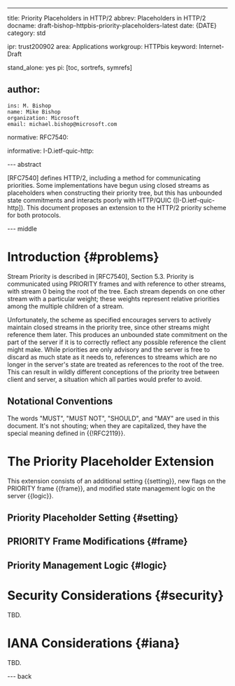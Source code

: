 ---
title: Priority Placeholders in HTTP/2
abbrev: Placeholders in HTTP/2
docname: draft-bishop-httpbis-priority-placeholders-latest
date: {DATE}
category: std

ipr: trust200902
area: Applications
workgroup: HTTPbis
keyword: Internet-Draft

stand_alone: yes
pi: [toc, sortrefs, symrefs]

author:
  -
    ins: M. Bishop
    name: Mike Bishop
    organization: Microsoft
    email: michael.bishop@microsoft.com

normative:
  RFC7540:

informative:
  I-D.ietf-quic-http:



--- abstract

[RFC7540] defines HTTP/2, including a method for communicating priorities.
Some implementations have begun using closed streams as placeholders when
constructing their priority tree, but this has unbounded state commitments and
interacts poorly with HTTP/QUIC ([I-D.ietf-quic-http]).  This document proposes
an extension to the HTTP/2 priority scheme for both protocols.

--- middle

# Introduction        {#problems}

Stream Priority is described in [RFC7540], Section 5.3.  Priority is
communicated using PRIORITY frames and with reference to other streams, with
stream 0 being the root of the tree.  Each stream depends on one other stream
with a particular weight; these weights represent relative priorities among the
multiple children of a stream.

Unfortunately, the scheme as specified encourages servers to actively maintain
closed streams in the priority tree, since other streams might reference them
later.  This produces an unbounded state commitment on the part of the server
if it is to correctly reflect any possible reference the client might make.
While priorities are only advisory and the server is free to discard as much
state as it needs to, references to streams which are no longer in the server's
state are treated as references to the root of the tree.  This can result in
wildly different conceptions of the priority tree between client and server, a
situation which all parties would prefer to avoid.

## Notational Conventions

The words "MUST", "MUST NOT", "SHOULD", and "MAY" are used in this document.
It's not shouting; when they are capitalized, they have the special meaning
defined in {{!RFC2119}}.

# The Priority Placeholder Extension

This extension consists of an additional setting {{setting}}, new flags on the
PRIORITY frame {{frame}}, and modified state management logic on the server
{{logic}}.

## Priority Placeholder Setting {#setting}

## PRIORITY Frame Modifications {#frame}

## Priority Management Logic {#logic}

# Security Considerations {#security}

TBD.

# IANA Considerations {#iana}

TBD.

--- back
